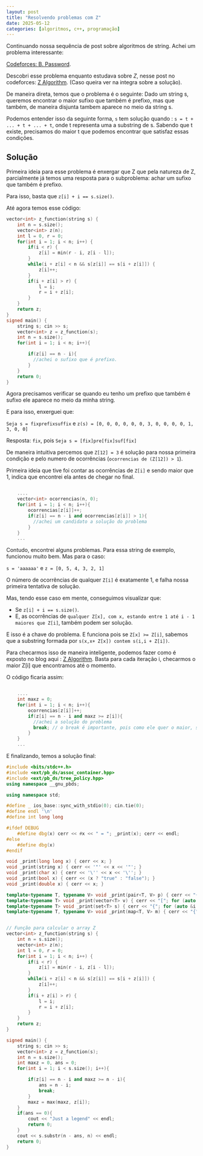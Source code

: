 ```yaml
---
layout: post
title: "Resolvendo problemas com Z"
date: 2025-05-12
categories: [algoritmos, c++, programação]
---
```


Continuando nossa sequência de post sobre algoritmos de string. Achei um problema interessante: 

[Codeforces: B. Password](https://codeforces.com/problemset/problem/126/B).

Descobri esse problema enquanto estudava sobre *Z*, nesse post no codeforces: [Z Algorithm](https://codeforces.com/blog/entry/3107). (Caso queira ver na integra sobre a solução).

De maneira direta, temos que o problema é o seguinte: Dado um string s, queremos encontrar o maior sufixo que também é prefixo, mas que também, de maneira disjunta tambem aparece no meio da string s.

Podemos entender isso da seguinte forma, `s` tem solução quando : `s = t + ... + t + ... + t`, onde t representa uma a substring de s. Sabendo que t existe, precisamos do maior t que podemos encontrar que satisfaz essas condições.

## Solução

Primeira ideia para esse problema é enxergar que Z que pela natureza de Z, parcialmente já temos uma resposta para o subproblema: achar um sufixo que também é prefixo.

Para isso, basta que `z[i] + i == s.size()`.

Até agora temos esse código:

```cpp
vector<int> z_function(string s) {
    int n = s.size();
    vector<int> z(n);
    int l = 0, r = 0;
    for(int i = 1; i < n; i++) {
        if(i < r) {
            z[i] = min(r - i, z[i - l]);
        }
        while(i + z[i] < n && s[z[i]] == s[i + z[i]]) {
            z[i]++;
        }
        if(i + z[i] > r) {
            l = i;
            r = i + z[i];
        }
    }
    return z;
}
signed main() {
    string s; cin >> s;
    vector<int> z = z_function(s);
    int n = s.size();
    for(int i = 1; i < n; i++){

        if(z[i] == n - i){
          //achei o sufixo que é prefixo.
        }
    }
    return 0;
}
```

Agora precisamos verificar se quando eu tenho um prefixo que também é sufixo ele aparece no meio da minha string.

E para isso, enxerguei que:

`Seja s = fixprefixsuffix` e
`z(s) = [0, 0, 0, 0, 0, 0, 3, 0, 0, 0, 0, 1, 3, 0, 0]`

Resposta: `fix`, pois `Seja s = [fix]pre[fix]suf[fix]`

De maneira intuitiva percemos que `Z[12] = 3` é solução para nossa primeira condição e pelo numero de ocorrências (`ocorrencias de (Z[12]) > 1`).

Primeira ideia que tive foi contar as ocorrências de `Z[i]` e sendo maior que 1, indica que encontrei ela antes de chegar no final.

```cpp

    ....
    vector<int> ocorrencias(n, 0);
    for(int i = 1; i < n; i++){
        ocorrencias[z[i]]++;
        if(z[i] == n - i and ocorrencias[z[i]] > 1){
          //achei um candidato a solução do problema
        }
    }
    ...
```

Contudo, encontrei alguns problemas. Para essa string de exemplo, funcionou muito bem. Mas para o caso:

`s = 'aaaaaa'` e
`z = [0, 5, 4, 3, 2, 1]`

O número de ocorrências de qualquer `Z[i]` é exatamente 1, e falha nossa primeira tentativa de solução.

Mas, tendo esse caso em mente, conseguimos visualizar que:

- Se `z[i] + i == s.size()`.
- E, as ocorrências de  `qualquer Z[x], com x, estando entre 1 até i - 1 maiores que Z[i]`, também podem ser solução.

E isso é a chave do problema. E funciona pois se `Z[x] >= Z[i]`, sabemos que a substring formada por `s(x,x+ Z[x]) contem s(i,i + Z[i])`.

Para checarmos isso de maneira inteligente, podemos fazer como é exposto no blog aqui : [Z Algorithm](https://codeforces.com/blog/entry/3107). Basta para cada iteração i, checarmos o maior Z[i] que encontramos até o momento.

O código ficaria assim:

```cpp

    ....
    int maxz = 0;
    for(int i = 1; i < n; i++){
        ocorrencias[z[i]]++;
        if(z[i] == n - i and maxz >= z[i]){
          //achei a solução do problema
          break; // o break é importante, pois como ele quer o maior, se achamos uma solução em i, todas as possiveis solução de i+1 até n, serão inferiores a i.
        }
    }
    ...
```

E finalizando, temos a solução final:

```cpp
#include <bits/stdc++.h>
#include <ext/pb_ds/assoc_container.hpp>
#include <ext/pb_ds/tree_policy.hpp>
using namespace __gnu_pbds;

using namespace std;

#define _ ios_base::sync_with_stdio(0); cin.tie(0);
#define endl '\n'
#define int long long

#ifdef DEBUG
    #define dbg(x) cerr << #x << " = "; _print(x); cerr << endl;
#else
    #define dbg(x)
#endif

void _print(long long x) { cerr << x; }
void _print(string x) { cerr << '"' << x << '"'; }
void _print(char x) { cerr << '\'' << x << '\''; }
void _print(bool x) { cerr << (x ? "true" : "false"); }
void _print(double x) { cerr << x; }

template<typename T, typename V> void _print(pair<T, V> p) { cerr << "{"; _print(p.first); cerr << ", "; _print(p.second); cerr << "}"; }
template<typename T> void _print(vector<T> v) { cerr << "["; for (auto &i : v) { _print(i); cerr << ", "; } cerr << "]"; }
template<typename T> void _print(set<T> s) { cerr << "{"; for (auto &i : s) { _print(i); cerr << ", "; } cerr << "}"; }
template<typename T, typename V> void _print(map<T, V> m) { cerr << "{"; for (auto &i : m) { _print(i); cerr << ", "; } cerr << "}"; }


// Função para calcular o array Z
vector<int> z_function(string s) {
    int n = s.size();
    vector<int> z(n);
    int l = 0, r = 0;
    for(int i = 1; i < n; i++) {
        if(i < r) {
            z[i] = min(r - i, z[i - l]);
        }
        while(i + z[i] < n && s[z[i]] == s[i + z[i]]) {
            z[i]++;
        }
        if(i + z[i] > r) {
            l = i;
            r = i + z[i];
        }
    }
    return z;
}

signed main() {
    string s; cin >> s;
    vector<int> z = z_function(s);
    int n = s.size();
    int maxz = 0, ans = 0;
    for(int i = 1; i < s.size(); i++){

        if(z[i] == n - i and maxz >= n - i){
            ans = n - i;
            break;
        }
        maxz = max(maxz, z[i]);
    }
    if(ans == 0){
        cout << "Just a legend" << endl;
        return 0;
    }
    cout << s.substr(n - ans, n) << endl;
    return 0;
}
```
